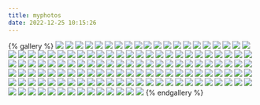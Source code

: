 ```yaml
---
title: myphotos
date: 2022-12-25 10:15:26
---
```

{% gallery %}
![](/pics/myphotos/IMG_1630.jpg)
![](/pics/myphotos/IMG_1632.jpg)
![](/pics/myphotos/IMG_20181012_153230.jpg)
![](/pics/myphotos/IMG_20181012_165152.jpg)
![](/pics/myphotos/IMG_20181012_165202.jpg)
![](/pics/myphotos/IMG_20181222_200925.jpg)
![](/pics/myphotos/IMG_20181222_201257.jpg)
![](/pics/myphotos/IMG_20190211_195448.jpg)
![](/pics/myphotos/IMG_20190404_041539.jpg)
![](/pics/myphotos/IMG_20190630_202258.jpg)
![](/pics/myphotos/IMG_20190803_120503.jpg)
![](/pics/myphotos/IMG_20190803_120816.jpg)
![](/pics/myphotos/IMG_20190803_121718.jpg)
![](/pics/myphotos/IMG_20190803_122136.jpg)
![](/pics/myphotos/IMG_20190803_123843.jpg)
![](/pics/myphotos/IMG_20190803_123903.jpg)
![](/pics/myphotos/IMG_20191005_152850.jpg)
![](/pics/myphotos/IMG_20191005_160436.jpg)
![](/pics/myphotos/IMG_20191005_163207.jpg)
![](/pics/myphotos/IMG_20200112_142156.jpg)
![](/pics/myphotos/IMG_20200724_184040.jpg)
![](/pics/myphotos/IMG_20210516_151540-EFFECTS.jpg)
![](/pics/myphotos/IMG_20220619_183649.jpg)
![](/pics/myphotos/mmexport1601820187121.jpg)
![](/pics/myphotos/mmexport1601822894530.jpg)
![](/pics/myphotos/MVIMG_20200419_192159.jpg)
![](/pics/myphotos/MVIMG_20200809_222053.jpg)
![](/pics/myphotos/MVIMG_20200823_211057.jpg)
![](/pics/myphotos/MVIMG_20210526_181339.jpg)
![](/pics/myphotos/PXL_20200920_105430656.jpg)
![](/pics/myphotos/PXL_20201003_121619853.jpg)
![](/pics/myphotos/PXL_20201003_124718359.jpg)
![](/pics/myphotos/PXL_20201003_124947913.jpg)
![](/pics/myphotos/PXL_20201004_134628539.jpg)
![](/pics/myphotos/PXL_20201006_080538197.jpg)
![](/pics/myphotos/PXL_20201006_080835597.jpg)
![](/pics/myphotos/PXL_20201017_114224489.NIGHT.jpg)
![](/pics/myphotos/PXL_20201025_003226462.jpg)
![](/pics/myphotos/PXL_20201025_010905271.MP.jpg)
![](/pics/myphotos/PXL_20201025_012136887.jpg)
![](/pics/myphotos/PXL_20201025_014941500.jpg)
![](/pics/myphotos/PXL_20201025_020120182_2.jpg)
![](/pics/myphotos/PXL_20201025_030010197_2.jpg)
![](/pics/myphotos/PXL_20201030_044251814.jpg)
![](/pics/myphotos/PXL_20201102_140518673.jpg)
![](/pics/myphotos/PXL_20201103_002039878.jpg)
![](/pics/myphotos/PXL_20201205_034000811.jpg)
![](/pics/myphotos/PXL_20201205_034413263.MP.jpg)
![](/pics/myphotos/PXL_20201205_095518181.MP_2.jpg)
![](/pics/myphotos/PXL_20201220_001622152.jpg)
![](/pics/myphotos/PXL_20201220_011654920.jpg)
![](/pics/myphotos/PXL_20201220_012539085.jpg)
![](/pics/myphotos/PXL_20201220_023758762.jpg)
![](/pics/myphotos/PXL_20210213_052757100.MP.jpg)
![](/pics/myphotos/PXL_20210401_101716244.PORTRAIT-EFFECTS.jpg)
![](/pics/myphotos/PXL_20210402_002954727.PORTRAIT-EFFECTS.jpg)
![](/pics/myphotos/PXL_20210402_051656855.PORTRAIT.jpg)
![](/pics/myphotos/PXL_20210406_051335104.PORTRAIT-EFFECTS.jpg)
![](/pics/myphotos/PXL_20210608_155448311.MP.jpg)
![](/pics/myphotos/PXL_20210609_073758254.jpg)
![](/pics/myphotos/PXL_20210612_025931317_2.jpg)
![](/pics/myphotos/PXL_20210612_030434731_2.jpg)
![](/pics/myphotos/PXL_20210612_031212198.PORTRAIT.jpg)
![](/pics/myphotos/PXL_20210612_031344605.PORTRAIT_2.jpg)
![](/pics/myphotos/PXL_20210612_033126836_2.jpg)
![](/pics/myphotos/PXL_20210612_040851360.jpg)
![](/pics/myphotos/PXL_20210704_044754484.MP.jpg)
![](/pics/myphotos/PXL_20210704_050904161.jpg)
![](/pics/myphotos/PXL_20210708_095805051.jpg)
![](/pics/myphotos/PXL_20210708_100524348.jpg)
![](/pics/myphotos/PXL_20210711_122158997-EFFECTS.jpg)
![](/pics/myphotos/PXL_20210807_075451267.MP.jpg)
![](/pics/myphotos/PXL_20210807_085028105.MP.jpg)
![](/pics/myphotos/PXL_20210808_031542346.MP.jpg)
![](/pics/myphotos/PXL_20210809_115030483.LS_exported_5637_1628510134354.jpg)
![](/pics/myphotos/PXL_20210826_104454749.jpg)
![](/pics/myphotos/PXL_20210916_103100901.jpg)
![](/pics/myphotos/PXL_20210920_083228778.jpg)
![](/pics/myphotos/PXL_20211017_074214694.MP.jpg)
![](/pics/myphotos/PXL_20211017_084646718.jpg)
![](/pics/myphotos/PXL_20211031_070414494.jpg)
![](/pics/myphotos/PXL_20211031_070436224.jpg)
![](/pics/myphotos/PXL_20211031_071104081.jpg)
![](/pics/myphotos/PXL_20211031_073329509.jpg)
![](/pics/myphotos/PXL_20211031_075118313.jpg)
![](/pics/myphotos/PXL_20211031_080515818.jpg)
![](/pics/myphotos/PXL_20211031_084008284.jpg)
![](/pics/myphotos/PXL_20211102_051026057.jpg)
![](/pics/myphotos/PXL_20211107_072223242-EFFECTS.jpg)
![](/pics/myphotos/PXL_20211107_075342455.jpg)
![](/pics/myphotos/PXL_20211107_080816942.jpg)
![](/pics/myphotos/PXL_20211107_081123756.jpg)
![](/pics/myphotos/PXL_20211107_092334395.jpg)
![](/pics/myphotos/PXL_20211114_081936351.jpg)
![](/pics/myphotos/PXL_20211126_114756429.jpg)
![](/pics/myphotos/PXL_20211128_065928041.jpg)
![](/pics/myphotos/PXL_20211230_074800022.jpg)
![](/pics/myphotos/PXL_20220101_091702206.jpg)
![](/pics/myphotos/PXL_20220108_071631153.jpg)
![](/pics/myphotos/PXL_20220108_081415341.MP.jpg)
![](/pics/myphotos/PXL_20220108_081445179.MP_2.jpg)
![](/pics/myphotos/PXL_20220108_081452657.MP.jpg)
![](/pics/myphotos/PXL_20220201_101357385.jpg)
![](/pics/myphotos/PXL_20220205_074329436.jpg)
![](/pics/myphotos/PXL_20220205_082732243.jpg)
![](/pics/myphotos/PXL_20220307_103607614.jpg)
![](/pics/myphotos/PXL_20220317_140514268.jpg)
![](/pics/myphotos/PXL_20220318_113758349.jpg)
![](/pics/myphotos/PXL_20220319_062941288.MP_2.jpg)
![](/pics/myphotos/PXL_20220330_063839449_2.jpg)
![](/pics/myphotos/PXL_20220330_090855228.MP_exported_966_2.jpg)
![](/pics/myphotos/PXL_20220404_081808996.PORTRAIT.jpg)
![](/pics/myphotos/PXL_20220410_022945669.MP_exported_1166.jpg)
![](/pics/myphotos/PXL_20220410_124304782.PORTRAIT.jpg)
![](/pics/myphotos/PXL_20220417_062826565_2.jpg)
![](/pics/myphotos/PXL_20220430_054649747.jpg)
![](/pics/myphotos/PXL_20220430_062508961.jpg)
![](/pics/myphotos/PXL_20220430_070101639.PANO.jpg)
![](/pics/myphotos/PXL_20220430_083315114.jpg)
![](/pics/myphotos/PXL_20220430_083929096.MP_exported_1166.jpg)
![](/pics/myphotos/PXL_20220513_120530146.MP.jpg)
![](/pics/myphotos/PXL_20220626_083034388_2.jpg)
![](/pics/myphotos/PXL_20220806_054906676.jpg)
![](/pics/myphotos/PXL_20220814_090952948.jpg)
![](/pics/myphotos/PXL_20220814_092456913.jpg)
![](/pics/myphotos/PXL_20220814_092617688.jpg)
![](/pics/myphotos/PXL_20220814_092937692.jpg)
![](/pics/myphotos/PXL_20220814_100055093.jpg)
![](/pics/myphotos/PXL_20220814_100422966.jpg)
![](/pics/myphotos/PXL_20220814_100445460.jpg)
![](/pics/myphotos/PXL_20220814_100706143.jpg)
![](/pics/myphotos/PXL_20220819_132527141.MP.jpg)
![](/pics/myphotos/PXL_20220920_045917032.jpg)
![](/pics/myphotos/PXL_20220926_000058911.jpg)
{% endgallery %}
